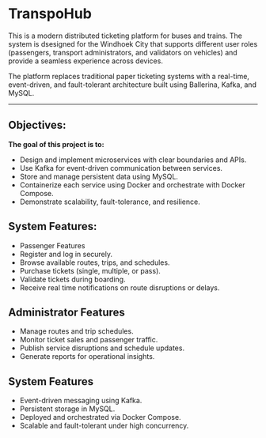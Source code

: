 # TranspoHub
This is a modern distributed ticketing platform for buses and trains. The system is dsesigned for the Windhoek City that supports different user roles (passengers, transport administrators, and validators on vehicles) and provide a seamless experience across devices.

The platform replaces traditional paper ticketing systems with a real-time, event-driven, and fault-tolerant architecture built using Ballerina, Kafka, and MySQL.

---

## Objectives:
 **The goal of this project is to:**
  - Design and implement microservices with clear boundaries and APIs.
  - Use Kafka for event-driven communication between services.
  - Store and manage persistent data using MySQL.
  - Containerize each service using Docker and orchestrate with Docker Compose.
  - Demonstrate scalability, fault-tolerance, and resilience.

## System Features:
 - Passenger Features
 - Register and log in securely.
 - Browse available routes, trips, and schedules.
 - Purchase tickets (single, multiple, or pass).
 - Validate tickets during boarding.
 - Receive real time notifications on route disruptions or delays.

## Administrator Features
 - Manage routes and trip schedules.
 - Monitor ticket sales and passenger traffic.
 - Publish service disruptions and schedule updates.
 - Generate reports for operational insights.

## System Features
 - Event-driven messaging using Kafka.
 - Persistent storage in MySQL.
 - Deployed and orchestrated via Docker Compose.
 - Scalable and fault-tolerant under high concurrency.
